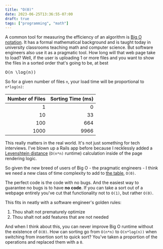```yaml
---
title: "O(0)"
date: 2023-06-25T13:36:55-07:00
draft: true
tags: ["programming", "math"]
---
```


A common tool for measuring the efficiency of an algorithm is [Big O notation](https://en.wikipedia.org/wiki/Big_O_notation). It has a formal mathematical background and is taught today in university classrooms teaching math and computer science. But software engineers also use it as a pragmatic tool. How long will that web page take to load? Well, if the user is uploading 1 or more files and you want to show the files in a sorted order that's going to be, at best

<pre class="math">O(n \log(n))</pre>

So for a given number of files `n`, your load time will be proportional to `n*log(n)`:

| Number of Files | Sorting Time (ms) |
|------:|---------:|
|   1   |   0   |
|  10   |  33   |
|  100  |  664  |
|  1000 |  9966 |

This really matters in the real world. It's not just something for tech interviews. I've blown up a Rails app before because I recklessly added a [Levenshtein distance](https://en.wikipedia.org/wiki/Levenshtein_distance) (`O(n*n)` runtime) calculation inside of the page rendering logic.

So given the new breed of users of Big O - the pragmatic engineers - I think we need a new class of time complexity to add to [the table](https://en.wikipedia.org/wiki/Time_complexity#Table_of_common_time_complexities), `O(0)`.

The perfect code is the code with no bugs. And the easiest way to guarantee no bugs is to have **no code**. If you can take a sort out of a webpage entirely you've cut that functionality not to `O(1)`, but rather `O(0)`.

This fits in neatly with a software engineer's golden rules:

1. Thou shalt not prematurely optimize
2. Thou shalt not add features that are not needed

And when I think about this, you can never improve Big O runtime without the existence of `O(0)`. How can sorting go from `O(n*n)` to `O(n*log(n))` when switching from insertion sort to quick sort? You've taken a proportion of the operations and replaced them with a `0`.
